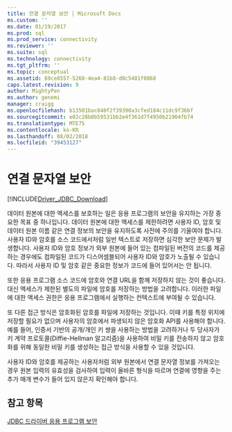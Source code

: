 ```yaml
---
title: 연결 문자열 보안 | Microsoft Docs
ms.custom: ''
ms.date: 01/19/2017
ms.prod: sql
ms.prod_service: connectivity
ms.reviewer: ''
ms.suite: sql
ms.technology: connectivity
ms.tgt_pltfrm: ''
ms.topic: conceptual
ms.assetid: 69ce8557-5260-4ea4-81b8-d0c5481f0868
caps.latest.revision: 9
author: MightyPen
ms.author: genemi
manager: craigg
ms.openlocfilehash: b13501bac840f2f39390a3cfed184c11dc9f36bf
ms.sourcegitcommit: e02c28b0b59531bb2e4f361d7f4950b21904fb74
ms.translationtype: MTE75
ms.contentlocale: ko-KR
ms.lasthandoff: 08/02/2018
ms.locfileid: "39453127"
---
```

# <a name="securing-connection-strings"></a>연결 문자열 보안

[!INCLUDE[Driver_JDBC_Download](../../includes/driver_jdbc_download.md)]

데이터 원본에 대한 액세스를 보호하는 일은 응용 프로그램의 보안을 유지하는 가장 중요한 목표 중 하나입니다. 데이터 원본에 대한 액세스를 제한하려면 사용자 ID, 암호 및 데이터 원본 이름 같은 연결 정보의 보안을 유지하도록 사전에 주의를 기울여야 합니다. 사용자 ID와 암호를 소스 코드에서처럼 일반 텍스트로 저장하면 심각한 보안 문제가 발생합니다. 사용자 ID와 암호 정보가 외부 원본에 들어 있는 컴파일된 버전의 코드를 제공하는 경우에도 컴파일된 코드가 디스어셈블되어 사용자 ID와 암호가 노출될 수 있습니다. 따라서 사용자 ID 및 암호 같은 중요한 정보가 코드에 들어 있어서는 안 됩니다.

또한 응용 프로그램 소스 코드에 암호와 연결 URL을 함께 저장하지 않는 것이 좋습니다. 대신 액세스가 제한된 별도의 파일에 암호를 저장하는 방법을 고려합니다. 이러한 파일에 대한 액세스 권한은 응용 프로그램에서 실행하는 컨텍스트에 부여될 수 있습니다.

또 다른 접근 방식은 암호화된 암호를 파일에 저장하는 것입니다. 이때 키를 특정 위치에 저장할 필요가 없으며 사용자의 암호에서 파생되지 않은 암호화 API를 사용해야 합니다. 예를 들어, 인증서 기반의 공개/개인 키 쌍을 사용하는 방법을 고려하거나 두 당사자가 키 계약 프로토콜(Diffie-Hellman 알고리즘)을 사용하여 비밀 키를 전송하지 않고 암호화를 위해 동일한 비밀 키를 생성하는 접근 방식을 사용할 수 있을 것입니다.

사용자 ID와 암호를 제공하는 사용자처럼 외부 원본에서 연결 문자열 정보를 가져오는 경우 원본 입력의 유효성을 검사하여 입력이 올바른 형식을 따르며 연결에 영향을 주는 추가 매개 변수가 들어 있지 않은지 확인해야 합니다.

## <a name="see-also"></a>참고 항목

[JDBC 드라이버 응용 프로그램 보안](../../connect/jdbc/securing-jdbc-driver-applications.md)
